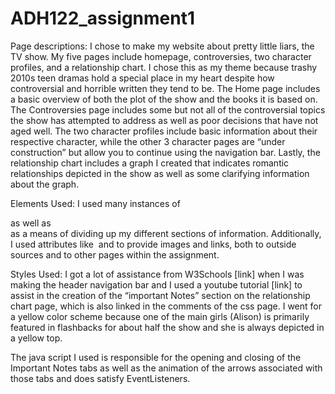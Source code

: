 # ADH122_assignment1


Page descriptions:
I chose to make my website about pretty little liars, the TV show. My five pages include homepage, controversies, two character profiles, and a relationship chart. I chose this as my theme because trashy 2010s teen dramas hold a special place in my heart despite how controversial and horrible written they tend to be.
The Home page includes a basic overview of both the plot of the show and the books it is based on. The Controversies page includes some but not all of the controversial topics the show has attempted to address as well as poor decisions that have not aged well. The two character profiles include basic information about their respective character, while the other 3 character pages are “under construction” but allow you to continue using the navigation bar. Lastly, the relationship chart includes a graph I created that indicates romantic relationships depicted in the show as well as some clarifying information about the graph.

Elements Used:
	I used many instances of <div> as well as <section> as a means of dividing up my different sections of information. Additionally, I used attributes like <img> and <src href> to provide images and links, both to outside sources and to other pages within the assignment.
  
Styles Used:
	I got a lot of assistance from W3Schools [link] when I was making the header navigation bar and I used a youtube tutorial [link] to assist in the creation of the “important Notes” section on the relationship chart page, which is also linked in the comments of the css page. I went for a yellow color scheme because one of the main girls (Alison) is primarily featured in flashbacks for about half the show and she is always depicted in a yellow top.

The java script I used is responsible for the opening and closing of the Important Notes tabs as well as the animation of the arrows associated with those tabs and does satisfy EventListeners.


